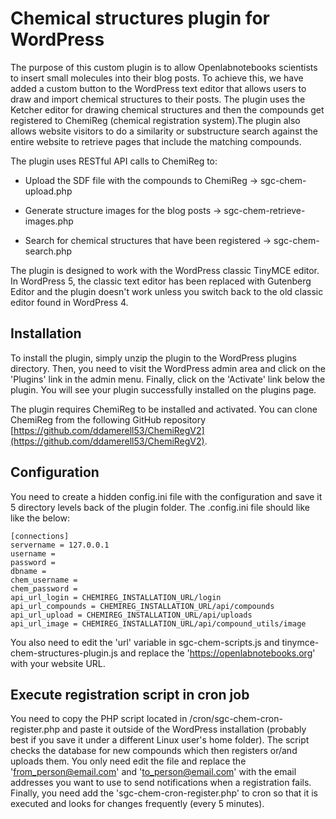 # Chemical structures plugin for WordPress

The purpose of this custom plugin is to allow Openlabnotebooks scientists to insert small molecules into their blog posts. To achieve this, we have added a custom button to the WordPress text editor that allows users to draw and import chemical structures to their posts. The plugin uses the Ketcher editor for drawing chemical structures and then the compounds get registered to ChemiReg (chemical registration system).The plugin also allows website visitors to do a similarity or substructure search against the entire website to retrieve pages that include the matching compounds.

The plugin uses RESTful API calls to ChemiReg to:

- Upload the SDF file with the compounds to ChemiReg → sgc-chem-upload.php

- Generate structure images for the blog posts → sgc-chem-retrieve-images.php

- Search for chemical structures that have been registered → sgc-chem-search.php

The plugin is designed to work with the WordPress classic TinyMCE editor. In WordPress 5, the classic text editor has been replaced with Gutenberg Editor and the plugin doesn&#39;t work unless you switch back to the old classic editor found in WordPress 4.

## **Installation**

To install the plugin, simply unzip the plugin to the WordPress plugins directory. Then, you need to visit the WordPress admin area and click on the &#39;Plugins&#39; link in the admin menu. Finally, click on the &#39;Activate&#39; link below the plugin. You will see your plugin successfully installed on the plugins page.

The plugin requires ChemiReg to be installed and activated. You can clone ChemiReg from the following GitHub repository [https://github.com/ddamerell53/ChemiRegV2](https://github.com/ddamerell53/ChemiRegV2).

## **Configuration**

You need to create a hidden config.ini file with the configuration and save it 5 directory levels back of the plugin folder. The .config.ini file should like like the below:

~~~~
[connections]
servername = 127.0.0.1
username =
password =
dbname =
chem_username =
chem_password =
api_url_login = CHEMIREG_INSTALLATION_URL/login
api_url_compounds = CHEMIREG_INSTALLATION_URL/api/compounds
api_url_upload = CHEMIREG_INSTALLATION_URL/api/uploads
api_url_image = CHEMIREG_INSTALLATION_URL/api/compound_utils/image
~~~~


You also need to edit the &#39;url&#39; variable in sgc-chem-scripts.js and tinymce-chem-structures-plugin.js and replace the 'https://openlabnotebooks.org' with your website URL.

## **Execute registration script in cron job**

You need to copy the PHP script located in /cron/sgc-chem-cron-register.php and paste it outside of the WordPress installation (probably best if you save it under a different Linux user&#39;s home folder). The script checks the database for new compounds which then registers or/and uploads them. You only need edit the file and replace the &#39;from_person@email.com&#39; and &#39;to_person@email.com&#39; with the email addresses you want to use to send notifications when a registration fails. Finally, you need add the &#39;sgc-chem-cron-register.php&#39; to cron so that it is executed and looks for changes frequently (every 5 minutes).